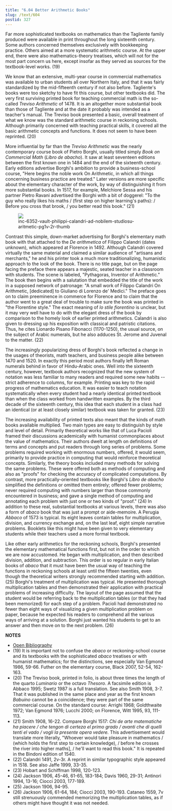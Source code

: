 ```yaml
---
title: "6.04 Better Arithmetic Books"
slug: /text/604
postid: 327
---
```

Far more sophisticated textbooks on mathematics than the Tagliente family produced were available in print throughout the long sixteenth century. Some authors concerned themselves exclusively with bookkeeping practice. Others aimed at a more systematic arithmetic course. At the upper end, there were also mathematics-theory treatises, which will not for the most part concern us here, except insofar as they served as sources for the textbook-level works. (19)

We know that an extensive, multi-year course in commercial mathematics was available to urban students all over Northern Italy, and that it was fairly standardized by the mid-fifteenth century if not also before. Tagliente's books were too sketchy to have fit this course, but other textbooks did. The very first surviving printed book for teaching commercial math is the so-called *Treviso Arithmetic* of 1478. It is an altogether more substantial book than those of Tagliente and at the date it probably was intended as a teacher's manual. The Treviso book presented a basic, overall treatment of what we know was the standard arithmetic course in reckoning schools. Although primarily concerned with teaching practical skills, it covered all the basic arithmetic concepts and functions. It does not seem to have been reprinted. (20)

More influential by far than the *Treviso Arithmetic* was the nearly contemporary course book of Pietro Borghi, usually titled simply *Book on Commercial Math* (*Libro de abacho*). It saw at least seventeen editions between the first known one in 1484 and the end of the sixteenth century. Early editions advertise Borghi's ambition to provide a business-school course, "Here begins the noble work On Arithmetic, in which all things concerning business practice are treated." Later versions are more specific about the elementary character of the work, by way of distinguishing it from more substantial books. In 1517, for example, Melchiore Sessa and his partner Pietro Ravani advertised the Borghi with a bit of doggerel: "To the guy who really likes his maths / (first step on higher learning's paths): / Before you cross that brook, / you better read this book." (21)

<figure class="mkdn-figure">
    <div onClick="createLightbox('/images_full/6.00_Chapter_Six/Inc.-6352-(Vault)-Philippi-Calandri-ad-nobilem-&amp;-studiosu-Aritmetic-pg.1v-2r.jpg')" data="/images_full/0.00_Introduction/Wing-ZP-535.D175Negrotitle.jpg" class="mkdn-image-link" id="lbimage">
    <img class="mkdn-image" src="/images_full/6.00_Chapter_Six/Inc.-6352-(Vault)-Philippi-Calandri-ad-nobilem-&amp;-studiosu-Aritmetic-pg.1v-2r.jpg" />
    <figcaption class="mkdn-figcaption">inc-6352-vault-philippi-calandri-ad-nobilem-studiosu-aritmetic-pg1v-2r-thumb</figcaption>
    </div>
</figure>

Contrast this simple, down-market advertising for Borghi's elementary math book with that attached to the *De arithmetica* of Filippo Calandri (dates unknown), which appeared at Florence in 1492. Although Calandri covered virtually the same material and claimed a similar audience of "artisans and merchants," he and his printer took a much more traditionalizing, humanistic approach to the look of the book. There is no title page, but on the page facing the preface there appears a majestic, seated teacher in a classroom with students. The scene is labeled, "Pythagoras, Inventor of Arithmetic." The book then begins with a salutation that embedded the title of the work in a supposed network of patronage: "A small work of Filippo Calandri On Arithmetic, [dedicated] to Giuliano di Lorenzo de' Medici." The preface goes on to claim preeminence in commerce for Florence and to claim that the author went to a great deal of trouble to make sure the book was printed in "the Florentine style." The exact meaning of *lo stile fiorentino* is unclear, but it may very well have to do with the elegant dress of the book by comparison to the homely look of earlier printed arithmetics. Calandri is also given to dressing up his exposition with classical and patristic citations. Thus, he cites Lionardo Pisano Fibonacci (1170-1250), the usual source, on the subject of Arabic numerals, but he also adduces St. Jerome and Juvenal to the matter. (22)

The increasingly popularizing dress of Borghi's book reflected a change in the usages of theorists, math teachers, and business people alike between 1470 and 1520. In exactly this period most authors finally left Roman numerals behind in favor of Hindu-Arabic ones. Well into the sixteenth century, however, textbook authors recognized that the new system of notation was less familiar to many readers and required some new habits -- strict adherence to columns, for example. Printing was key to the rapid progress of mathematics education. It was easier to teach notation systematically when every student had a nearly identical printed textbook than when the class worked from handwritten examples. By the third decade of the sixteenth century, this idea that each student in a class had an identical (or at least closely similar) textbook was taken for granted. (23)

The increasing availability of printed texts also meant that the kinds of math books available multiplied. Two main types are easy to distinguish by style and level of detail. Primarily theoretical works like that of Luca Pacioli framed their discussions academically with humanist commonplaces about the value of mathematics. Their authors dwelt at length on definitions of terms and concepts and put readers through long series of problems. Some problems required working with enormous numbers, offered, it would seem, primarily to provide practice in computing that would reinforce theoretical concepts. Similarly, the theory books included many methods for solving the same problems. These were offered both as methods of computing and also as "proofs" for checking the accuracy of complicated computations. By contrast, more practically-oriented textbooks like Borghi's *Libro de abacho* simplified the definitions or omitted them entirely; offered fewer problems; never required computing with numbers larger than those commonly encountered in business; and gave a single method of computing and annotating each problem with just one or two kinds of "proof." (24) In addition to these real, substantial textbooks at various levels, there was also a form of *abaco* book that was just a prompt or aide-memoire. A Perugia *Abbaco* of 1573 is typical. Its eight leaves contain tables for multiplication, division, and currency exchange and, on the last leaf, eight simple narrative problems. Booklets like this might have been given to very elementary students while their teachers used a more formal textbook.

Like other early arithmetics for the reckoning schools, Borghi's presented the elementary mathematical functions first, but not in the order to which we are now accustomed. He began with multiplication, and then described division, addition, and subtraction. This order is so regular in early Italian books of *abaco* that it must have been the usual way of teaching the functions in reckoning schools at least until the fifteen twenties, even though the theoretical writers strongly recommended starting with addition. (25) Borghi's treatment of multiplication was typical. He presented thorough multiplication tables and then demonstrated their application with practical problems of increasing difficulty. The layout of the page assumed that the student would be referring back to the multiplication tables (or that they had been memorized) for each step of a problem. Pacioli had demonstrated no fewer than eight ways of visualizing a given multiplication problem on paper, because he expected his readers to comprehend all the various ways of arriving at a solution. Borghi just wanted his students to get to an answer and then move on to the next problem. (26)

**NOTES**
* [Open Bibliography](/bibliography.pdf)
* (19) It is important not to confuse the *abaco* or reckoning-school course and its textbooks with the sophisticated *abaco* treatises or with humanist mathematics; for the distinctions, see especially Van Egmond 1986, 59-66. Futher on the elementary course, Black 2007, 52-54, 162-163.
* (20) The Treviso book, printed in folio, is about three times the length of the quarto *Luminario* or the octavo *Thesoro*. A facsimile edition is Abbaco 1995; Swetz 1987 is a full translation. See also Smith 1908, 3-7. That it was published in the same place and year as the first known *Babuino* cannot be a coincidence; they were part of the same commercial course. On the standard course: Arrighi 1968; Goldthwaite 1972; Van Egmond 1976; Lucchi 2000; on Florence, Witt 1995, 93, 111-113.
* (21) Smith 1908, 16-22. Compare Borghi 1517: *Chi de arte matematiche ha piacere / che tengon di certeza el primo grado / avanti che di quelli tenti el vado / vogli la presente opera vedere.* This advertisement would translate more literally, "Whoever would take pleasure in mathematics / (which holds the first step to certain knowledge), / before he crosses the river into higher maths], / he'll want to read this book." It is repeated in the Bindoni edition of 1540.
* (22) Calandri 1491, 2v-3r. A reprint in similar typographic style appeared in 1518. See also Jaffe 1999, 33-35.
* (23) Hobart and Schiffman 1998, 120-123.
* (24) Jackson 1906, 45-46, 61-65, 183-184; Davis 1960, 29-31; Antinori 1994, 13-16; Ciocci 2003, 177-189.
* (25) Jackson 1906, 94-95.
* (26) Jackson 1906, 61-64, 184; Ciocci 2003, 190-193. Cataneo 1559, 7v still strenuously commended memorizing the multiplication tables, as if others might have thought it was not needed.
